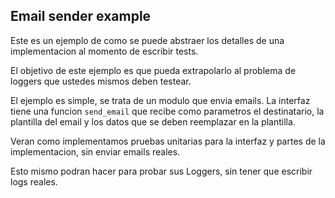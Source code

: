 ## Email sender example


Este es un ejemplo de como se puede abstraer
los detalles de una implementacion al momento de 
escribir tests.

El objetivo de este ejemplo es que pueda extrapolarlo
al problema de loggers que ustedes mismos deben testear.

El ejemplo es simple, se trata de un modulo que envia 
emails. La interfaz tiene una funcion `send_email` que
recibe como parametros el destinatario, la plantilla 
del email y los datos que se deben reemplazar en la
plantilla.

Veran como implementamos pruebas unitarias para la
interfaz y partes de la implementacion, sin enviar 
emails reales.

Esto mismo podran hacer para probar sus Loggers, 
sin tener que escribir logs reales.

